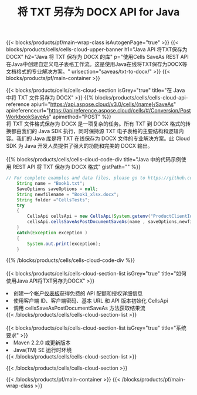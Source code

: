 ﻿---
title: 将 TXT 另存为 DOCX API for Java
description: 用于 Microsoft Excel 和 OpenOffice Calc 的云 API 和 SDK。将电子表格转换为其他格式文件。
url: /zh/java/saveas/txt-to-docx/
---
{{< blocks/products/pf/main-wrap-class isAutogenPage="true" >}}
{{< blocks/products/cells/cells-cloud-upper-banner h1="Java API 将TXT保存为DOCX" h2="Java 将 TXT 保存为 DOCX 的库" p="使用Cells SaveAs REST API在Java中创建自定义电子表格工作流。这是使用Java在线将TXT保存为DOCX等文档格式的专业解决方案。" urlsection="saveas/txt-to-docx/" >}}
{{< blocks/products/pf/main-container >}}

{{< blocks/products/cells/cells-cloud-section isGrey="true" title="在 Java 中将 TXT 文件另存为 DOCX" >}}
{{% blocks/products/cells/cells-cloud-api-reference apiurl="https://api.aspose.cloud/v3.0/cells/{name}/SaveAs" apireferenceurl="https://apireference.aspose.cloud/cells/#/Conversion/PostWorkbookSaveAs" apimethod="POST" %}}
<br/>
将 TXT 文件格式保存为 DOCX 是一项复杂的任务。所有 TXT 到 DOCX 格式的转换都由我们的 Java SDK 执行，同时保持源 TXT 电子表格的主要结构和逻辑内容。我们的 Java 库是将 TXT 在线保存为 DOCX 文件的专业解决方案。此 Cloud SDK 为 Java 开发人员提供了强大的功能和完美的 DOCX 输出。
<br/>
<br/>
{{% blocks/products/cells/cells-cloud-code-div title="Java 中的代码示例使用 REST API 将 TXT 保存为 DOCX 格式" gistPath="" %}}
  
```java
// For complete examples and data files, please go to https://github.com/aspose-cells-cloud/aspose-cells-cloud-java/
    String name = "Book1.txt";
    SaveOptions saveOptions = null;
    String newfilename = "Book1_xlsx.docx";
    String folder ="CellsTests";
    try 
    {
        CellsApi cellsApi = new CellsApi(System.getenv("ProductClientId"), System.getenv("ProductClientSecret"));
        cellsApi.cellsSaveAsPostDocumentSaveAs(name , saveOptions,newfilename,false,false,folder,null,null,null,true);                       
    }
    catch(Exception exception )
    {
        System.out.print(exception);
    }
```
  
{{% /blocks/products/cells/cells-cloud-code-div %}}
<br/>
<br/>
{{< blocks/products/cells/cells-cloud-section-list isGrey="true" title="如何使用Java API将TXT另存为DOCX" >}}
<li>创建一个帐户<a href="https://dashboard.aspose.cloud/">仪表板</a>获得免费的 API 配额和授权详细信息</li>
<li>使用客户端 ID、客户端密码、基本 URL 和 API 版本初始化 CellsApi</li>
<li>调用 cellsSaveAsPostDocumentSaveAs 方法获取结果流</li>
{{< /blocks/products/cells/cells-cloud-section-list >}}
<br/>
<br/>
{{< blocks/products/cells/cells-cloud-section-list isGrey="true" title="系统要求" >}}
<li>Maven 2.2.0 或更新版本</li>
<li>Java(TM) SE 运行时环境</li>
{{< /blocks/products/cells/cells-cloud-section-list >}}

{{< /blocks/products/cells/cells-cloud-section >}}

{{< /blocks/products/pf/main-container >}}
{{< /blocks/products/pf/main-wrap-class >}}
